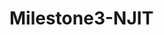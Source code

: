 # Milestone3-NJIT
<!-- Professional Portfolio and Blog Application:
Overview:
    This application serves as a professional portfolio and blog platform for showcasing skills in full-stack development and data science. It is designed to present projects, blog articles, services, and contact information in a user-friendly and interactive manner.
Features:
    Home Page: Displays the main highlights and introduction to the professional background.
    About Page: Details professional experience, skills, and educational background.
    Blog Page: Allows for posting and reading articles related to technology and data science.
    Contact Page: Includes a form for visitors to send messages directly.
    Projects Page: Showcases a portfolio of projects.
    Services Page: Describes the professional services offered.
    Resume Page: Provides a downloadable link or display of the professional resume.
    Navigation Bar: Facilitates easy navigation throughout the site with responsive design for various devices.
Technology Stack:
    Frontend: 
        React (Create React App)
    Backend: 
        Node.js with Express
    Database: 
        MongoDB
    Styling: 
        CSS with responsiveness supported by Media Queries
Setup and Installation:
    Prerequisites
        Node.js
        NPM (Node Package Manager)
        MongoDB (local setup or MongoDB Atlas)
getting Started:
    clone Repository
    1-Navigate to backend (using cd backend )
    install dependences (using npm install)
    2- vavigate to frontend (using cd frontend)
    install dependences (using npm install)
Environment Variables:
    Set up the necessary environment variables in your .env file in the root of your backend directory.
start servere:
    Navigate back to the root directory of your project and start the server.
        npm start
cd frontend:
    npm start-->
